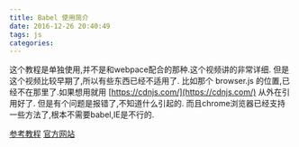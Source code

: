 ```yaml
---
title: Babel 使用简介
date: 2016-12-26 20:40:49
tags: js
categories:
---
```


这个教程是单独使用,并不是和webpace配合的那种.这个视频讲的非常详细.
但是这个视频比较早期了,所以有些东西已经不适用了. 
比如那个 browser.js 的位置,已经不在那里了.如果想用就用
[https://cdnjs.com/](https://cdnjs.com/) 从外在引用好了.
但是有个问题是报错了,不知道什么引起的.
而且chrome浏览器已经支持一些方法了,根本不需要babel,IE是不行的.

[参考教程](http://ninghao.net/video/3076)
[官方网站](http://babeljs.cn/)
